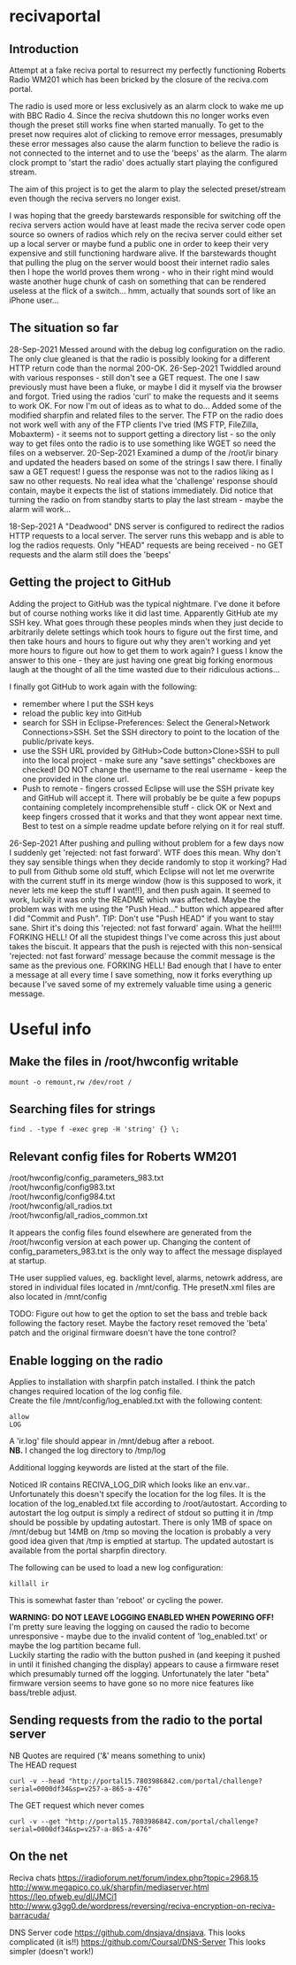 # recivaportal
## Introduction
Attempt at a fake reciva portal to resurrect my perfectly functioning Roberts Radio WM201 which has been bricked by the closure of the reciva.com portal.

The radio is used more or less exclusively as an alarm clock to wake me up with BBC Radio 4. Since the reciva shutdown this no
longer works even though the preset still works fine when started manually. To get to the preset now requires alot of clicking
to remove error messages, presumably these error messages also cause the alarm function to believe the radio is not connected to the internet and to use the 'beeps' as the alarm. The alarm clock prompt to 'start the radio' does actually start playing the configured stream.

The aim of this project is to get the alarm to play the selected preset/stream even though the reciva servers no longer exist.

I was hoping that the greedy barstewards responsible for switching off the reciva servers action would have at least made the reciva server code open source so owners of radios which rely on the reciva server could either set up a local server or maybe fund a public one in order to keep their very expensive and still functioning hardware alive. If the barstewards thought that pulling the plug on the server would boost their internet radio sales then I hope the world proves them wrong - who in their right mind would waste another huge chunk of cash on something that can be rendered useless at the flick of a switch... hmm, actually that sounds sort of like an iPhone user...

## The situation so far
28-Sep-2021 Messed around with the debug log configuration on the radio. The only clue gleaned is that the radio is possibly looking for a different HTTP return code than the normal 200-OK.
26-Sep-2021 Twiddled around with various responses - still don't see a GET request. The one I saw previously must have been 
a fluke, or maybe I did it myself via the browser and forgot. Tried using the radios 'curl' to make the requests and it seems
to work OK. For now I'm out of ideas as to what to do...
Added some of the modified sharpfin and related files to the server. The FTP on the radio does not work well with any of the FTP
clients I've tried (MS FTP, FileZilla, Mobaxterm) - it seems not to support getting a directory list - so the only way to get
files onto the radio is to use something like WGET so need the files on a webserver.
20-Sep-2021 Examined a dump of the /root/ir binary and updated the headers based on some of the strings I saw there. I
finally saw a GET request! I guess the response was not to the radios liking as I saw no other requests. No real idea
what the 'challenge' response should contain, maybe it expects the list of stations immediately. Did notice that turning the
radio on from standby starts to play the last stream - maybe the alarm will work...

18-Sep-2021 A "Deadwood" DNS server is configured to redirect the radios HTTP requests to a local server.
The server runs this webapp and is able to log the radios requests.
Only "HEAD" requests are being received - no GET requests and the alarm still does the 'beeps'

## Getting the project to GitHub

Adding the project to GitHub was the typical nightmare. I've done it before but of course nothing works like it did last time.
Apparently GitHub ate my SSH key. What goes through these peoples minds when they just decide to arbitrarily delete settings which took hours to figure out the first time, and then take hours and hours to figure out why they aren't working and yet more hours to figure out how to get them to work again? I guess I know the answer to this one  - they are just having one great big forking enormous laugh at the thought of all the time wasted due to their ridiculous actions...

I finally got GitHub to work again with the following:
- remember where I put the SSH keys 
- reload the public key into GitHub
- search for SSH in Eclipse-Preferences: Select the General>Network Connections>SSH. Set the SSH directory to point to the
  location of the public/private keys.
- use the SSH URL provided by GitHub>Code button>Clone>SSH to pull into the local project - make sure any "save settings"
  checkboxes are checked! DO NOT change the username to the real username - keep the one provided in the clone url.
- Push to remote - fingers crossed Eclipse will use the SSH private key and GitHub will accept it. There will probably be
  be quite a few popups containing completely incomprehensible stuff - click OK or Next and keep fingers crossed that
  it works and that they wont appear next time. Best to test on a simple readme update before relying on it for real stuff.

26-Sep-2021 After pushing and pulling without problem for a few days now I suddenly get 'rejected: not fast forward'. WTF does this
mean. Why don't they say sensible things when they decide randomly to stop it working? Had to pull from Github some old stuff, which Eclipse will not let me overwrite with the current stuff in its merge window (how is this supposed to work, it never lets me keep the stuff I want!!), and then push again. It seemed to work, luckily it was only the README which was affected. Maybe the problem was with me using the "Push Head..." button which appeared after I did "Commit and Push". TIP: Don't use "Push HEAD" if you want to stay sane.
Shirt it's doing this 'rejected: not fast forward' again. What the hell!!!! FORKING HELL!
Of all the stupidest things I've come across this just about takes the biscuit. It appears that the push is rejected with this
non-sensical 'rejected: not fast forward' message because the commit message is the same as the previous one. FORKING HELL! Bad
enough that I have to enter a message at all every time I save something, now it forks everything up because I've saved some of my extremely valuable time using a generic message.


# Useful info

## Make the files in /root/hwconfig writable
    mount -o remount,rw /dev/root /

## Searching files for strings
    find . -type f -exec grep -H 'string' {} \;

## Relevant config files for Roberts WM201
/root/hwconfig/config_parameters_983.txt  
/root/hwconfig/config983.txt  
/root/hwconfig/config984.txt  
/root/hwconfig/all_radios.txt  
/root/hwconfig/all_radios_common.txt  
  
It appears the config files found elsewhere are generated from the /root/hwconfig version at each power up.
Changing the content of config_parameters_983.txt is the only way to affect the message displayed at startup. 

THe user supplied values, eg. backlight level, alarms, netowrk address, are stored in individual files located in /mnt/config. THe presetN.xml files are also located in /mnt/config

TODO: Figure out how to get the option to set the bass and treble back following the factory reset. Maybe the
factory reset removed the 'beta' patch and the original firmware doesn't have the tone control?

## Enable logging on the radio

Applies to installation with sharpfin patch installed. I think the patch changes required location of the log config file.  
Create the file /mnt/config/log_enabled.txt with the following content: 
 
    allow
    LOG

A 'ir.log' file should appear in /mnt/debug after a reboot.  
**NB.** I changed the log directory to /tmp/log  

Additional logging keywords are listed at the start of the file. 

Noticed IR contains RECIVA_LOG_DIR which looks like an env.var.. Unfortunately this doesn't specify the location for the log files. It is the location of the log_enabled.txt file according to /root/autostart. According to autostart the log output is simply a redirect of stdout so putting it in /tmp should be possible by updating autostart. There is only 1MB of space on /mnt/debug but 14MB on /tmp so moving the location is probably a very good idea given that /tmp is emptied at startup. The updated autostart is available from the portal sharpfin directory.  

The following can be used to load a new log configuration:  

    killall ir

This is somewhat faster than 'reboot' or cycling the power.

**WARNING: DO NOT LEAVE LOGGING ENABLED WHEN POWERING OFF!**  
I'm pretty sure leaving the logging on caused the radio to become unresponsive - maybe due to the invalid
content of 'log_enabled.txt' or maybe the log partition became full.  
Luckily starting the radio with the button pushed in (and keeping it pushed in until it finished changing the display) appears to cause a firmware reset which presumably turned off the logging. 
Unfortunately the later "beta" firmware version seems to have gone so
no more nice features like bass/treble adjust. 

## Sending requests from the radio to the portal server
NB Quotes are required ('&' means something to unix)  
The HEAD request

    curl -v --head "http://portal15.7803986842.com/portal/challenge?serial=0000df34&sp=v257-a-865-a-476"

The GET request which never comes

    curl -v --get "http://portal15.7803986842.com/portal/challenge?serial=0000df34&sp=v257-a-865-a-476"

## On the net
Reciva chats
https://iradioforum.net/forum/index.php?topic=2968.15  
http://www.megapico.co.uk/sharpfin/mediaserver.html  
https://leo.pfweb.eu/dl/JMCi1  
http://www.g3gg0.de/wordpress/reversing/reciva-encryption-on-reciva-barracuda/  

DNS Server code
https://github.com/dnsjava/dnsjava. This looks complicated (it is!!)
https://github.com/Coursal/DNS-Server This looks simpler (doesn't work!)
